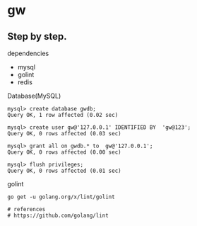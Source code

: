 # gw

## Step by step.

dependencies

- mysql
- golint
- redis

Database(MySQL)

``` shell
mysql> create database gwdb;
Query OK, 1 row affected (0.02 sec)

mysql> create user gw@'127.0.0.1' IDENTIFIED BY  'gw@123';
Query OK, 0 rows affected (0.03 sec)

mysql> grant all on gwdb.* to  gw@'127.0.0.1';
Query OK, 0 rows affected (0.00 sec)

mysql> flush privileges;
Query OK, 0 rows affected (0.01 sec)
```


golint

``` shell
go get -u golang.org/x/lint/golint

# references
# https://github.com/golang/lint
```